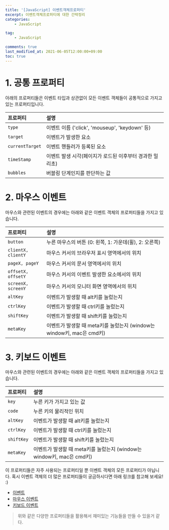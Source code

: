 ```yaml
---
title: '[JavaScript] 이벤트객체프로퍼티'
excerpt: 이벤트객체프로퍼티에 대한 간략정리
categories:
    - JavaScript

tag:
    - JavaScript 

comments: true
last_modified_at: 2021-06-05T12:00:00+09:00
toc: true
---
```


# 1. 공통 프로퍼티

아래의 프로퍼티들은 이벤트 타입과 상관없이 모든 이벤트 객체들이 공통적으로 가지고 있는 프로퍼티입니다.

| 프로퍼티        | 설명                                                     |
| :-------------- | :------------------------------------------------------- |
| `type`          | 이벤트 이름 ('click', 'mouseup', 'keydown' 등)           |
| `target`        | 이벤트가 발생한 요소                                     |
| `currentTarget` | 이벤트 핸들러가 등록된 요소                              |
| `timeStamp`     | 이벤트 발생 시각(페이지가 로드된 이후부터 경과한 밀리초) |
| `bubbles`       | 버블링 단계인지를 판단하는 값                            |

# 2. 마우스 이벤트

마우스와 관련된 이벤트의 경우에는 아래와 같은 이벤트 객체의 프로퍼티들을 가지고 있습니다.

| 프로퍼티           | 설명                                                         |
| :----------------- | :----------------------------------------------------------- |
| `button`           | 누른 마우스의 버튼 (0: 왼쪽, 1: 가운데(휠), 2: 오른쪽)       |
| `clientX, clientY` | 마우스 커서의 브라우저 표시 영역에서의 위치                  |
| `pageX, pageY`     | 마우스 커서의 문서 영역에서의 위치                           |
| `offsetX, offsetY` | 마우스 커서의 이벤트 발생한 요소에서의 위치                  |
| `screenX, screenY` | 마우스 커서의 모니터 화면 영역에서의 위치                    |
| `altKey`           | 이벤트가 발생할 때 alt키를 눌렀는지                          |
| `ctrlKey`          | 이벤트가 발생할 때 ctrl키를 눌렀는지                         |
| `shiftKey`         | 이벤트가 발생할 때 shift키를 눌렀는지                        |
| `metaKey`          | 이벤트가 발생할 때 meta키를 눌렀는지 (window는 window키, mac은 cmd키) |

# 3. 키보드 이벤트

마우스와 관련된 이벤트의 경우에는 아래와 같은 이벤트 객체의 프로퍼티들을 가지고 있습니다.

| 프로퍼티   | 설명                                                         |
| :--------- | :----------------------------------------------------------- |
| `key`      | 누른 키가 가지고 있는 값                                     |
| `code`     | 누른 키의 물리적인 위치                                      |
| `altKey`   | 이벤트가 발생할 때 alt키를 눌렀는지                          |
| `ctrlKey`  | 이벤트가 발생할 때 ctrl키를 눌렀는지                         |
| `shiftKey` | 이벤트가 발생할 때 shift키를 눌렀는지                        |
| `metaKey`  | 이벤트가 발생할 때 meta키를 눌렀는지 (window는 window키, mac은 cmd키) |

이 프로퍼티들은 자주 사용되는 프로퍼티일 뿐 이벤트 객체의 모든 프로퍼티가 아닙니다. 혹시 이벤트 객체의 더 많은 프로퍼티들이 궁금하시다면 아래 링크를 참고해 보세요! :)

- [이벤트](https://developer.mozilla.org/en-US/docs/Web/API/Event)
- [마우스 이벤트](https://developer.mozilla.org/en-US/docs/Web/API/MouseEvent)
- [키보드 이벤트](https://developer.mozilla.org/en-US/docs/Web/API/KeyboardEvent)



> 위와 같은 다양한 프로퍼티들을 활용해서 재미있는 기능들을 만들 수 있을거 같다.
